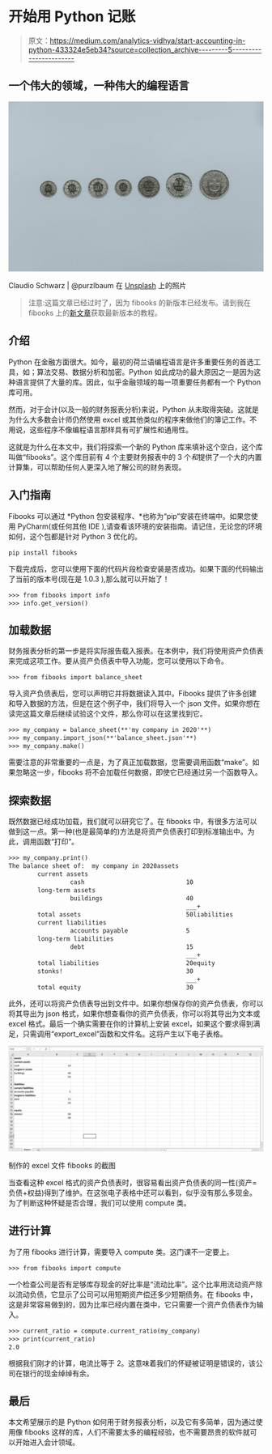 # 开始用 Python 记账

> 原文：<https://medium.com/analytics-vidhya/start-accounting-in-python-433324e5eb34?source=collection_archive---------5----------------------->

## 一个伟大的领域，一种伟大的编程语言

![](img/d733459591b82bb6246d529190932c55.png)

Claudio Schwarz | @purzlbaum 在 [Unsplash](https://unsplash.com?utm_source=medium&utm_medium=referral) 上的照片

> 注意:这篇文章已经过时了，因为 fibooks 的新版本已经发布。请到我在 fibooks 上的[新文章](https://levelup.gitconnected.com/replace-excel-with-python-for-financial-statement-analysis-855f6cc7305a)获取最新版本的教程。

## 介绍

Python 在金融方面很大。如今，最初的荷兰语编程语言是许多重要任务的首选工具，如；算法交易、数据分析和加密。Python 如此成功的最大原因之一是因为这种语言提供了大量的库。因此，似乎金融领域的每一项重要任务都有一个 Python 库可用。

然而，对于会计(以及一般的财务报表分析)来说，Python 从未取得突破。这就是为什么大多数会计师仍然使用 excel 或其他类似的程序来做他们的簿记工作。不用说，这些程序不像编程语言那样具有可扩展性和通用性。

这就是为什么在本文中，我们将探索一个新的 Python 库来填补这个空白，这个库叫做“fibooks”。这个库目前有 4 个主要财务报表中的 3 个*和*提供了一个大的内置计算集，可以帮助任何人更深入地了解公司的财务表现。

## 入门指南

Fibooks 可以通过 *Python 包安装程序、*也称为“pip”安装在终端中。如果您使用 PyCharm(或任何其他 IDE ),请查看该环境的安装指南。请记住，无论您的环境如何，这个包都是针对 Python 3 优化的。

```
pip install fibooks
```

下载完成后，您可以使用下面的代码片段检查安装是否成功。如果下面的代码输出了当前的版本号(现在是 1.0.3 ),那么就可以开始了！

```
>>> from fibooks import info
>>> info.get_version()
```

## 加载数据

财务报表分析的第一步是将实际报告载入报表。在本例中，我们将使用资产负债表来完成这项工作。要从资产负债表中导入功能，您可以使用以下命令。

```
>>> from fibooks import balance_sheet
```

导入资产负债表后，您可以声明它并将数据读入其中。Fibooks 提供了许多创建和导入数据的方法，但是在这个例子中，我们将导入一个 json 文件。如果你想在读完这篇文章后继续试验这个文件，那么你可以在这里找到它。

```
>>> my_company = balance_sheet(**'my company in 2020'**)
>>> my_company.import_json(**'balance_sheet.json'**)
>>> my_company.make()
```

需要注意的非常重要的一点是，为了真正加载数据，您需要调用函数“make”。如果忽略这一步，fibooks 将不会加载任何数据，即使它已经通过另一个函数导入。

## 探索数据

既然数据已经成功加载，我们就可以研究它了。在 fibooks 中，有很多方法可以做到这一点。第一种(也是最简单的)方法是将资产负债表打印到标准输出中。为此，调用函数“打印”。

```
>>> my_company.print()
The balance sheet of:  my company in 2020assets
        current assets
                 cash                            10
        long-term assets
                 buildings                       40
                                                 ___+
        total assets                             50liabilities
        current liabilities
                 accounts payable                5
        long-term liabilities
                 debt                            15
                                                 ___+
        total liabilities                        20equity
        stonks!                                  30
                                                 ___+
        total equity                             30
```

此外，还可以将资产负债表导出到文件中。如果你想保存你的资产负债表，你可以将其导出为 json 格式，如果你想查看你的资产负债表，你可以将其导出为文本或 excel 格式。最后一个确实需要在你的计算机上安装 excel，如果这个要求得到满足，只需调用“export_excel”函数和文件名。这将产生以下电子表格。

![](img/2794762554790ee4fede705fb82804d0.png)

制作的 excel 文件 fibooks 的截图

当查看这种 excel 格式的资产负债表时，很容易看出资产负债表的同一性(资产=负债+权益)得到了维护。在这张电子表格中还可以看到，似乎没有那么多现金。为了判断这种怀疑是否合理，我们可以使用 compute 类。

## 进行计算

为了用 fibooks 进行计算，需要导入 compute 类。这门课不一定要上。

```
>>> from fibooks import compute
```

一个检查公司是否有足够库存现金的好比率是“流动比率”。这个比率用流动资产除以流动负债，它显示了公司可以用短期资产偿还多少短期债务。在 fibooks 中，这是非常容易做到的，因为比率已经内置在类中，它只需要一个资产负债表作为输入。

```
>>> current_ratio = compute.current_ratio(my_company)
>>> print(current_ratio)
2.0
```

根据我们刚才的计算，电流比等于 2。这意味着我们的怀疑被证明是错误的，该公司在银行的现金绰绰有余。

## 最后

本文希望展示的是 Python 如何用于财务报表分析，以及它有多简单，因为通过使用像 fibooks 这样的库，人们不需要太多的编程经验，也不需要昂贵的软件就可以开始进入会计领域。